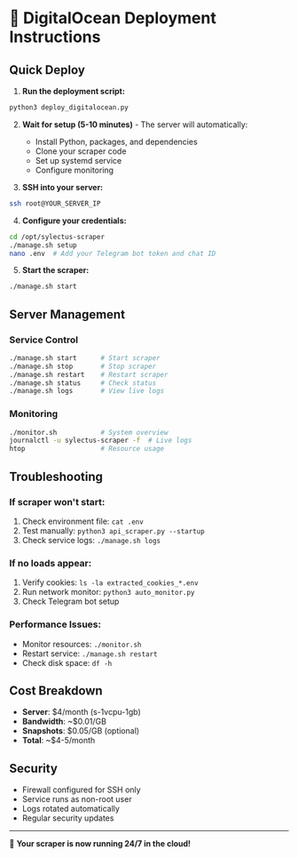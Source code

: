 # 🌊 DigitalOcean Deployment Instructions

## Quick Deploy

1. **Run the deployment script:**
```bash
python3 deploy_digitalocean.py
```

2. **Wait for setup (5-10 minutes)** - The server will automatically:
   - Install Python, packages, and dependencies
   - Clone your scraper code
   - Set up systemd service
   - Configure monitoring

3. **SSH into your server:**
```bash
ssh root@YOUR_SERVER_IP
```

4. **Configure your credentials:**
```bash
cd /opt/sylectus-scraper
./manage.sh setup
nano .env  # Add your Telegram bot token and chat ID
```

5. **Start the scraper:**
```bash
./manage.sh start
```

## Server Management

### Service Control
```bash
./manage.sh start      # Start scraper
./manage.sh stop       # Stop scraper
./manage.sh restart    # Restart scraper
./manage.sh status     # Check status
./manage.sh logs       # View live logs
```

### Monitoring
```bash
./monitor.sh           # System overview
journalctl -u sylectus-scraper -f  # Live logs
htop                   # Resource usage
```

## Troubleshooting

### If scraper won't start:
1. Check environment file: `cat .env`
2. Test manually: `python3 api_scraper.py --startup`
3. Check service logs: `./manage.sh logs`

### If no loads appear:
1. Verify cookies: `ls -la extracted_cookies_*.env`
2. Run network monitor: `python3 auto_monitor.py`
3. Check Telegram bot setup

### Performance Issues:
- Monitor resources: `./monitor.sh`
- Restart service: `./manage.sh restart`
- Check disk space: `df -h`

## Cost Breakdown
- **Server**: $4/month (s-1vcpu-1gb)
- **Bandwidth**: ~$0.01/GB
- **Snapshots**: $0.05/GB (optional)
- **Total**: ~$4-5/month

## Security
- Firewall configured for SSH only
- Service runs as non-root user
- Logs rotated automatically
- Regular security updates

---

🎉 **Your scraper is now running 24/7 in the cloud!**